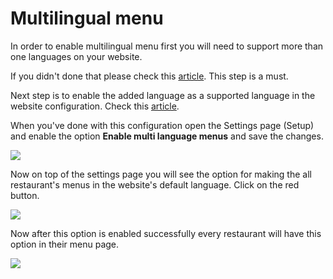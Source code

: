 # Multilingual menu

In order to enable multilingual menu first you will need to support more than one languages on your website.

If you didn't done that please check this [article](https://mobidonia.gitbook.io/qr-menu-maker/usage/translations#how-to-add-a-new-language). This step is a must.

Next step is to enable the added language as a supported language in the website configuration. Check this [article](https://mobidonia.gitbook.io/qr-menu-maker/usage/translations#add-language-on-the-front-page).

When you've done with this configuration open the Settings page \(Setup\) and enable the option **Enable multi language menus** and save the changes.

![](https://gblobscdn.gitbook.com/assets%2F-MRvYy02Z4zD5OD7PLtd%2F-MX3j7ZBt0HAfOMNKF_P%2F-MX3jIVGUKemmZkTXzlk%2FScreenshot.png?alt=media&token=5db6ba6e-3637-4028-8f02-8b00287d09b7)

Now on top of the settings page you will see the option for making the all restaurant's menus in the website's default language. Click on the red button.

![](https://gblobscdn.gitbook.com/assets%2F-MRvYy02Z4zD5OD7PLtd%2F-MX3j7ZBt0HAfOMNKF_P%2F-MX3jL0PoXpnfXXqEUs8%2FScreenshot2.png?alt=media&token=cc004456-3302-4f47-a63c-ae49e7c69ac6)

Now after this option is enabled successfully every restaurant will have this option in their menu page.

![](https://gblobscdn.gitbook.com/assets%2F-MRvYy02Z4zD5OD7PLtd%2F-MX3j7ZBt0HAfOMNKF_P%2F-MX3jNxqR8ugPNeCFv9w%2FScreenshot3.png?alt=media&token=bf90a837-c7b6-439a-bc0a-97e9d07eb8e0)

​

